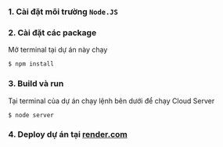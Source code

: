 ### 1. Cài đặt môi trường `Node.JS`
### 2. Cài đặt các package 
Mở terminal tại dự án này chạy
```
$ npm install
```
### 3. Build và run 
Tại terminal của dự án chạy lệnh bên dưới để chạy Cloud Server
```
$ node server
```
### 4. Deploy dự án tại [render.com](render.com)